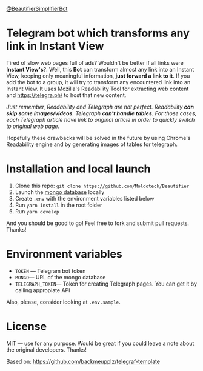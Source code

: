 <a href='https://t.me/BeautifierSimplifierBot'>@BeautifierSimplifierBot</a>

# Telegram bot which transforms any link in Instant View

Tired of slow web pages full of ads? Wouldn't be better if all links were **Instant View's**?. Well, this <b>Bot</b> can transform almost any link into an Instant View, keeping only meaningful information, **just forward a link to it**. If you add the bot to a group, it will try to transform any encountered link into an Instant View.
It uses Mozilla's Readability Tool for extracting web content and https://telegra.ph/ to host that new content.

_Just remember, Readability and Telegraph are not perfect. Readability **can skip some images/videos**. Telegraph **can't handle tables**. For those cases, each Telegraph article have link to original article in order to quickly switch to original web page._


Hopefully these drawbacks will be solved in the future by using Chrome's Readability engine and by generating images of tables for telegraph.


# Installation and local launch

1. Clone this repo: `git clone https://github.com/Moldoteck/Beautifier`
2. Launch the [mongo database](https://www.mongodb.com/) locally
3. Create `.env` with the environment variables listed below
4. Run `yarn install` in the root folder
5. Run `yarn develop`

And you should be good to go! Feel free to fork and submit pull requests. Thanks!

# Environment variables

- `TOKEN` — Telegram bot token
- `MONGO`— URL of the mongo database
- `TELEGRAPH_TOKEN`— Token for creating Telegraph pages. You can get it by calling appropiate API

Also, please, consider looking at `.env.sample`.

# License

MIT — use for any purpose. Would be great if you could leave a note about the original developers. Thanks!

Based on: https://github.com/backmeupplz/telegraf-template
